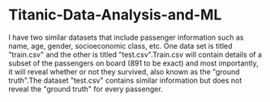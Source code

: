 # Titanic-Data-Analysis-and-ML
I have two similar datasets that include passenger information such as name, age, gender, socioeconomic class, etc. One data set is titled "train.csv" and the other is titled "test.csv".Train.csv will contain details of a subset of the passengers on board (891 to be exact) and most importantly, it will reveal whether or not they survived, also known as the "ground truth".The dataset "test.csv" contains similar information but does not reveal the "ground truth" for every passenger.
